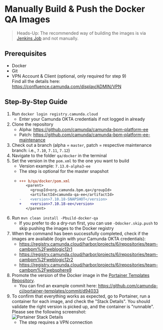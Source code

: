 # Manually Build & Push the Docker QA Images

> Heads-Up: The recommended way of building the images is via [Jenkins Job] and not manually.

## Prerequisites

* Docker
* Git
* VPN Account & Client (optional, only required for step 9)\
Find all the details here: https://confluence.camunda.com/display/ADMIN/VPN

## Step-By-Step Guide

1. Run `docker login registry.camunda.cloud`
   * Enter your Camunda OKTA credentials if not logged in already
2. Clone the repository
   * Alpha: https://github.com/camunda/camunda-bpm-platform-ee
   * Patch: https://github.com/camunda/camunda-bpm-platform-ee-maintenance
3. Check out a branch (alpha = `master`, patch = respective maintenance branch: i.e., `7.10`, `7.11`, `7.12`)
4. Navigate to the folder `qa/docker` in the terminal
5. Set the version in the `pom.xml` to the one you want to build
   * Version example: `7.13.0-alpha3-ee`
   * The step is optional for the master snapshot
   * ```diff --- a/qa/docker/pom.xml
     +++ b/qa/docker/pom.xml
        <parent>
          <groupId>org.camunda.bpm.qa</groupId>
          <artifactId>camunda-qa-ee</artifactId>
     -    <version>7.10.18-SNAPSHOT</version>
     +    <version>7.10.18-ee</version>
        </parent>
     ```
6. Run `mvn clean install -Pbuild-docker-qa`
   * If you prefer to do a dry-run first, you can use `-Ddocker.skip.push` to skip pushing the images to the Docker registry
7. When the command has been successfully completed, check if the images are available (login with your Camunda OKTA credentials):
     * https://registry.camunda.cloud/harbor/projects/6/repositories/team-cambpm%2Fweblogic12r1
     * https://registry.camunda.cloud/harbor/projects/6/repositories/team-cambpm%2Fweblogic12r2
     * https://registry.camunda.cloud/harbor/projects/6/repositories/team-cambpm%2Fwebsphere9
8. Promote the version of the Docker image in the [Portainer Templates Repository].
   * You can find an example commit here: https://github.com/camunda-ci/portainer-templates/commit/d94033
9. To confirm that everything works as expected, go to Portainer, run a container for each image, and check the "Stack Details". You should validate the right version is picked up, and the container is "runnable". Please see the following screenshot:\
   ![Portainer Stack Details]
   * The step requires a VPN connection

[Jenkins Job]: https://ci.cambpm.camunda.cloud/view/all/job/7.13/job/7.13-platform-docker-qa/
[Portainer Templates Repository]: https://github.com/camunda-ci/portainer-templates
[Portainer Stack Details]: https://raw.githubusercontent.com/camunda/camunda-bpm-dev-docs/master/howtos/img/manually-build-docker-qa-images-portainer-stack-details.png

